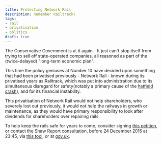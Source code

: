 ```yaml
---
title: Protecting Network Rail
description: Remember Railtrack?
tags:
- rail
- privatisation
- politics
draft: true
---
```


The Conservative Government is at it again - It just can't stop itself from trying to sell off state-operated companies, all reasoned as part of the (twice-delayed) "long-term economic plan".

This time the policy geniuses at Number 10 have decided upon something that had been privatised previously - Network Rail - known during its privatised years as Railtrack, which was put into administration due to its simultaneous disregard for safety(notably a primary cause of the [hatfield crash](https://en.wikipedia.org/wiki/Hatfield_rail_crash)), and for its financial instability.

This privatisation of Network Rail would not help shareholders, who severely lost out previously, it would not help the railways in growth or maintenance, as they would have primary responsibility to look after dividends for shareholders over repairing rails.

To help keep the rails safe for years to come, consider signing [this petition](https://you.38degrees.org.uk/p/networkrail), or contact the Shaw Report consultation, before 24 December 2015 at 23:45, via [this tool](http://weownit.org.uk/act-now/dont-let-grinches-privatise-network-rail), or at [gov.uk](https://www.gov.uk/government/consultations/shaw-report-scoping-study).

